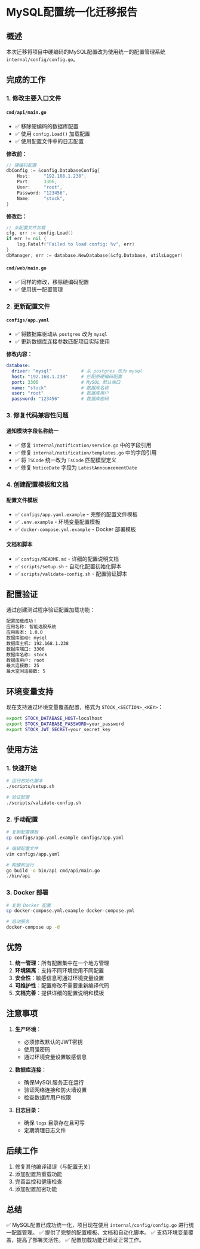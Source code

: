 # MySQL配置统一化迁移报告

## 概述

本次迁移将项目中硬编码的MySQL配置改为使用统一的配置管理系统 `internal/config/config.go`。

## 完成的工作

### 1. 修改主要入口文件

#### `cmd/api/main.go`
- ✅ 移除硬编码的数据库配置
- ✅ 使用 `config.Load()` 加载配置
- ✅ 使用配置文件中的日志配置

**修改前：**
```go
// 硬编码配置
dbConfig := &config.DatabaseConfig{
    Host:     "192.168.1.238",
    Port:     3306,
    User:     "root",
    Password: "123456",
    Name:     "stock",
}
```

**修改后：**
```go
// 从配置文件加载
cfg, err := config.Load()
if err != nil {
    log.Fatalf("Failed to load config: %v", err)
}
dbManager, err := database.NewDatabase(&cfg.Database, utilsLogger)
```

#### `cmd/web/main.go`
- ✅ 同样的修改，移除硬编码配置
- ✅ 使用统一配置管理

### 2. 更新配置文件

#### `configs/app.yaml`
- ✅ 将数据库驱动从 `postgres` 改为 `mysql`
- ✅ 更新数据库连接参数匹配项目实际使用

**修改内容：**
```yaml
database:
  driver: "mysql"           # 从 postgres 改为 mysql
  host: "192.168.1.238"     # 匹配原硬编码配置
  port: 3306                # MySQL 默认端口
  name: "stock"             # 数据库名称
  user: "root"              # 数据库用户
  password: "123456"        # 数据库密码
```

### 3. 修复代码兼容性问题

#### 通知模块字段名称统一
- ✅ 修复 `internal/notification/service.go` 中的字段引用
- ✅ 修复 `internal/notification/templates.go` 中的字段引用
- ✅ 将 `TSCode` 统一改为 `TsCode` 匹配模型定义
- ✅ 修复 `NoticeDate` 字段为 `LatestAnnouncementDate`

### 4. 创建配置模板和文档

#### 配置文件模板
- ✅ `configs/app.yaml.example` - 完整的配置文件模板
- ✅ `.env.example` - 环境变量配置模板
- ✅ `docker-compose.yml.example` - Docker 部署模板

#### 文档和脚本
- ✅ `configs/README.md` - 详细的配置说明文档
- ✅ `scripts/setup.sh` - 自动化配置初始化脚本
- ✅ `scripts/validate-config.sh` - 配置验证脚本

## 配置验证

通过创建测试程序验证配置加载功能：

```bash
配置加载成功！
应用名称: 智能选股系统
应用版本: 1.0.0
数据库驱动: mysql
数据库主机: 192.168.1.238
数据库端口: 3306
数据库名称: stock
数据库用户: root
最大连接数: 25
最大空闲连接数: 5
```

## 环境变量支持

现在支持通过环境变量覆盖配置，格式为 `STOCK_<SECTION>_<KEY>`：

```bash
export STOCK_DATABASE_HOST=localhost
export STOCK_DATABASE_PASSWORD=your_password
export STOCK_JWT_SECRET=your_secret_key
```

## 使用方法

### 1. 快速开始
```bash
# 运行初始化脚本
./scripts/setup.sh

# 验证配置
./scripts/validate-config.sh
```

### 2. 手动配置
```bash
# 复制配置模板
cp configs/app.yaml.example configs/app.yaml

# 编辑配置文件
vim configs/app.yaml

# 构建和运行
go build -o bin/api cmd/api/main.go
./bin/api
```

### 3. Docker 部署
```bash
# 复制 Docker 配置
cp docker-compose.yml.example docker-compose.yml

# 启动服务
docker-compose up -d
```

## 优势

1. **统一管理**：所有配置集中在一个地方管理
2. **环境隔离**：支持不同环境使用不同配置
3. **安全性**：敏感信息可通过环境变量设置
4. **可维护性**：配置修改不需要重新编译代码
5. **文档完善**：提供详细的配置说明和模板

## 注意事项

1. **生产环境**：
   - 必须修改默认的JWT密钥
   - 使用强密码
   - 通过环境变量设置敏感信息

2. **数据库连接**：
   - 确保MySQL服务正在运行
   - 验证网络连接和防火墙设置
   - 检查数据库用户权限

3. **日志目录**：
   - 确保 `logs` 目录存在且可写
   - 定期清理日志文件

## 后续工作

1. 修复其他编译错误（与配置无关）
2. 添加配置热重载功能
3. 完善监控和健康检查
4. 添加配置加密功能

## 总结

✅ MySQL配置已成功统一化，项目现在使用 `internal/config/config.go` 进行统一配置管理。
✅ 提供了完整的配置模板、文档和自动化脚本。
✅ 支持环境变量覆盖，提高了部署灵活性。
✅ 配置加载功能已验证正常工作。